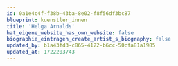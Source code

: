 ```yaml
---
id: 0a1e4c4f-f38b-43ba-8e02-f8f56df3bc87
blueprint: kuenstler_innen
title: 'Helga Arnalds'
hat_eigene_website_has_own_website: false
biographie_eintragen_create_artist_s_biography: false
updated_by: b1a43fd3-c865-4122-b6cc-50cfa81a1985
updated_at: 1722203743
---
```

